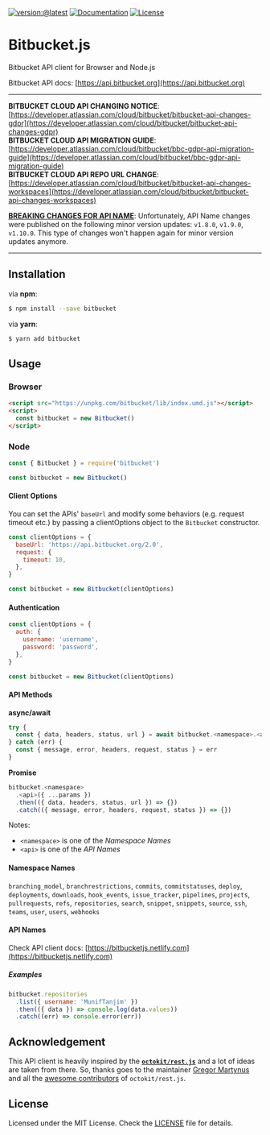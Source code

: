 [![version:@latest](https://img.shields.io/npm/v/bitbucket.svg?style=for-the-badge)](https://www.npmjs.com/package/bitbucket)
[![Documentation](https://img.shields.io/badge/docs-bitbucket.js-blue.svg?style=for-the-badge)](https://bitbucketjs.netlify.com)
[![License](https://img.shields.io/github/license/MunifTanjim/node-bitbucket.svg?style=for-the-badge)](https://github.com/MunifTanjim/node-bitbucket/blob/master/LICENSE)

# Bitbucket.js

Bitbucket API client for Browser and Node.js

Bitbucket API docs: [https://api.bitbucket.org](https://api.bitbucket.org)

---

**BITBUCKET CLOUD API CHANGING NOTICE**: [https://developer.atlassian.com/cloud/bitbucket/bitbucket-api-changes-gdpr](https://developer.atlassian.com/cloud/bitbucket/bitbucket-api-changes-gdpr)  
**BITBUCKET CLOUD API MIGRATION GUIDE**: [https://developer.atlassian.com/cloud/bitbucket/bbc-gdpr-api-migration-guide](https://developer.atlassian.com/cloud/bitbucket/bbc-gdpr-api-migration-guide)  
**BITBUCKET CLOUD API REPO URL CHANGE**: [https://developer.atlassian.com/cloud/bitbucket/bitbucket-api-changes-workspaces](https://developer.atlassian.com/cloud/bitbucket/bitbucket-api-changes-workspaces)

[**BREAKING CHANGES FOR API NAME**](https://github.com/MunifTanjim/node-bitbucket/blob/master/v1_API_NAME_CHANGES.md): Unfortunately, API Name changes were published on the following minor version updates: `v1.8.0`, `v1.9.0`, `v1.10.0`. This type of changes won't happen again for minor version updates anymore.

---

## Installation

via **npm**:

```sh
$ npm install --save bitbucket
```

via **yarn**:

```sh
$ yarn add bitbucket
```

## Usage

### Browser

```html
<script src="https://unpkg.com/bitbucket/lib/index.umd.js"></script>
<script>
  const bitbucket = new Bitbucket()
</script>
```

### Node

```js
const { Bitbucket } = require('bitbucket')

const bitbucket = new Bitbucket()
```

#### Client Options

You can set the APIs' `baseUrl` and modify some behaviors (e.g. request timeout etc.) by passing a clientOptions object to the `Bitbucket` constructor.

```js
const clientOptions = {
  baseUrl: 'https://api.bitbucket.org/2.0',
  request: {
    timeout: 10,
  },
}

const bitbucket = new Bitbucket(clientOptions)
```

#### Authentication

```js
const clientOptions = {
  auth: {
    username: 'username',
    password: 'password',
  },
}

const bitbucket = new Bitbucket(clientOptions)
```

#### API Methods

**async/await**

```js
try {
  const { data, headers, status, url } = await bitbucket.<namespace>.<api>({ ...params })
} catch (err) {
  const { message, error, headers, request, status } = err
}
```

**Promise**

```js
bitbucket.<namespace>
  .<api>({ ...params })
  .then(({ data, headers, status, url }) => {})
  .catch(({ message, error, headers, request, status }) => {})
```

Notes:

- `<namespace>` is one of the _Namespace Names_
- `<api>` is one of the _API Names_

#### Namespace Names

`branching_model`, `branchrestrictions`, `commits`, `commitstatuses`, `deploy`, `deployments`, `downloads`, `hook_events`, `issue_tracker`, `pipelines`, `projects`, `pullrequests`, `refs`, `repositories`, `search`, `snippet`, `snippets`, `source`, `ssh`, `teams`, `user`, `users`, `webhooks`

#### API Names

Check API client docs: [https://bitbucketjs.netlify.com](https://bitbucketjs.netlify.com)

##### Examples

```js
bitbucket.repositories
  .list({ username: 'MunifTanjim' })
  .then(({ data }) => console.log(data.values))
  .catch((err) => console.error(err))
```

## Acknowledgement

This API client is heavily inspired by the **[`octokit/rest.js`](https://github.com/octokit/rest.js/)** and a lot of ideas are taken from there. So, thanks goes to the maintainer [Gregor Martynus](https://github.com/gr2m) and all the [awesome contributors](https://github.com/octokit/rest.js/graphs/contributors) of `octokit/rest.js`.

## License

Licensed under the MIT License. Check the [LICENSE](https://github.com/MunifTanjim/node-bitbucket/blob/master/LICENSE) file for details.
